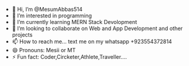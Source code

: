 - 👋 Hi, I’m @MesumAbbas514
- 👀 I’m interested in programming
- 🌱 I’m currently learning MERN Stack Devolopment
- 💞️ I’m looking to collaborate on Web and App Development and other projects
- 📫 How to reach me... text me on my whatsapp +923554372814
- 😄 Pronouns: Mesii or MT
- ⚡ Fun fact: Coder,Circketer,Athlete,Traveller....

<!---
MesumAbbas514/MesumAbbas514 is a ✨ special ✨ repository because its `README.md` (this file) appears on your GitHub profile.
You can click the Preview link to take a look at your changes.
--->
